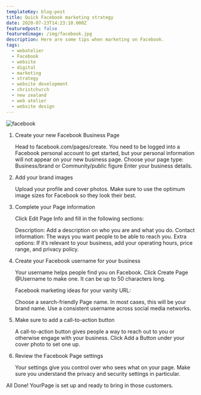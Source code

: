 ```yaml
---
templateKey: blog-post
title: Quick Facebook marketing strategy
date: 2020-07-23T14:23:10.000Z
featuredpost: false
featuredimage: /img/facebook.jpg
description: Here are some tips when marketing on Facebook.
tags:
  - webatelier
  - Facebook
  - website
  - digital
  - marketing
  - strategy
  - website development
  - christchurch
  - new zealand
  - web atelier
  - website design
---
```


![facebook](/img/facebook.jpg)

1. Create your new Facebook Business Page

   Head to facebook.com/pages/create. You need to be logged into a Facebook personal account to get started, but your personal information will not appear on your new business page.
   Choose your page type: Business/brand or Community/public figure
   Enter your business details.

2) Add your brand images

   Upload your profile and cover photos. Make sure to use the optimum image sizes for Facebook so they look their best.

3. Complete your Page information

   Click Edit Page Info and fill in the following sections:

   Description: Add a description on who you are and what you do.
   Contact information: The ways you want people to be able to reach you.
   Extra options: If it’s relevant to your business, add your operating hours, price range, and privacy policy.

4) Create your Facebook username for your business

   Your username helps people find you on Facebook. Click Create Page @Username to make one. It can be up to 50 characters long.

   Facebook marketing ideas for your vanity URL:

   Choose a search-friendly Page name. In most cases, this will be your brand name.
   Use a consistent username across social media networks.

5) Make sure to add a call-to-action button

   A call-to-action button gives people a way to reach out to you or otherwise engage with your business. Click Add a Button under your cover photo to set one up.

6) Review the Facebook Page settings

   Your settings give you control over who sees what on your page. Make sure you understand the privacy and security settings in particular.

All Done! YourPage is set up and ready to bring in those customers.
